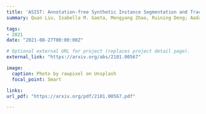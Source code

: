```yaml
---
title: 'ASIST: Annotation-free Synthetic Instance Segmentation and Tracking by Adversarial Simulations'
summary: Quan Liu, Isabella M. Gaeta, Mengyang Zhao, Ruining Deng; Aadarsh Jha, Bryan A. Millis, Anita Mahadevan-Jansen, Matthew J. Tyska, **Yuankai Huo** <br> ***Computers in Biology and Medicine*** **(2021)**

tags:
- 2021
date: "2021-08-27T00:00:00Z"

# Optional external URL for project (replaces project detail page).
external_link: "https://arxiv.org/abs/2101.00567"

image:
  caption: Photo by rawpixel on Unsplash
  focal_point: Smart

links:
url_pdf: "https://arxiv.org/pdf/2101.00567.pdf"

---
```

